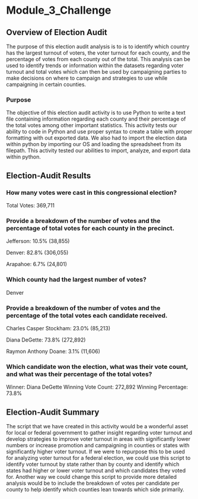 # Module_3_Challenge

## Overview of Election Audit

The purpose of this election audit analysis is to is to identify which country has the largest turnout of voters, the voter turnout for each county, and the percentage of votes from each county out of the total. This analysis can be used to identify trends or information within the datasets regarding voter turnout and total votes which can then be used by campaigning parties to make decisions on where to campaign and strategies to use while campaigning in certain counties. 


### Purpose

The objective of this election audit activity is to use Python to write a text file containing information regarding each county and their percentage of the total votes among other important statistics. This activity tests our ability to code in Python and use proper syntax to create a table with proper formatting with out exported data. We also had to import the election data within python by importing our OS and loading the spreadsheet from its filepath. This activity tested our abilities to import, analyze, and export data within python.

## Election-Audit Results

### How many votes were cast in this congressional election?
Total Votes: 369,711

### Provide a breakdown of the number of votes and the percentage of total votes for each county in the precinct.

Jefferson: 10.5% (38,855)

Denver: 82.8% (306,055)

Arapahoe: 6.7% (24,801)

### Which county had the largest number of votes?

Denver

### Provide a breakdown of the number of votes and the percentage of the total votes each candidate received.

Charles Casper Stockham: 23.0% (85,213)

Diana DeGette: 73.8% (272,892)

Raymon Anthony Doane: 3.1% (11,606)

### Which candidate won the election, what was their vote count, and what was their percentage of the total votes?

Winner: Diana DeGette
Winning Vote Count: 272,892
Winning Percentage: 73.8%




## Election-Audit Summary

The script that we have created in this activity would be a wonderful asset for local or federal government to gather insight regarding voter turnout and develop strategies to improve voter turnout in areas with significantly lower numbers or increase promotion and campaigning in counties or states with significantly higher voter turnout. If we were to repurpose this to be used for analyzing voter turnout for a federal election, we could use this script to identify voter turnout by state rather than by county and identify which states had higher or lower voter turnout and which candidates they voted for. Another way we could change this script to provide more detailed analysis would be to include the breakdown of votes per candidate per county to help identify which counties lean towards which side primarily. 


